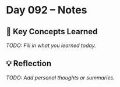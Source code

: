 # Day 092 – Notes

## 🔑 Key Concepts Learned

_TODO: Fill in what you learned today._

## 💡 Reflection

_TODO: Add personal thoughts or summaries._
